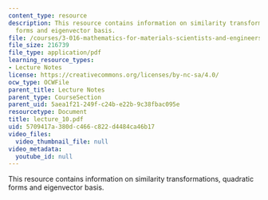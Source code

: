 ```yaml
---
content_type: resource
description: This resource contains information on similarity transformations, quadratic
  forms and eigenvector basis.
file: /courses/3-016-mathematics-for-materials-scientists-and-engineers-fall-2005/5709417a380dc466c822d4484ca46b17_lecture_10.pdf
file_size: 216739
file_type: application/pdf
learning_resource_types:
- Lecture Notes
license: https://creativecommons.org/licenses/by-nc-sa/4.0/
ocw_type: OCWFile
parent_title: Lecture Notes
parent_type: CourseSection
parent_uid: 5aea1f21-249f-c24b-e22b-9c38fbac095e
resourcetype: Document
title: lecture_10.pdf
uid: 5709417a-380d-c466-c822-d4484ca46b17
video_files:
  video_thumbnail_file: null
video_metadata:
  youtube_id: null
---
```

This resource contains information on similarity transformations, quadratic forms and eigenvector basis.
